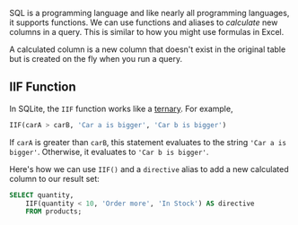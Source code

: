 SQL is a programming language and like nearly all programming languages, it supports functions. We can use functions and aliases to _calculate_ new columns in a query. This is similar to how you might use formulas in Excel.

A calculated column is a new column that doesn't exist in the original table but is created on the fly when you run a query.

## IIF Function

In SQLite, the `IIF` function works like a [ternary](https://book.pythontips.com/en/latest/ternary_operators.html). For example,

```sql
IIF(carA > carB, 'Car a is bigger', 'Car b is bigger')
```

If `carA` is greater than `carB`, this statement evaluates to the string `'Car a is bigger'`. Otherwise, it evaluates to `'Car b is bigger'`.

Here's how we can use `IIF()` and a `directive` alias to add a new calculated column to our result set:

```sql
SELECT quantity,
    IIF(quantity < 10, 'Order more', 'In Stock') AS directive
    FROM products;
```